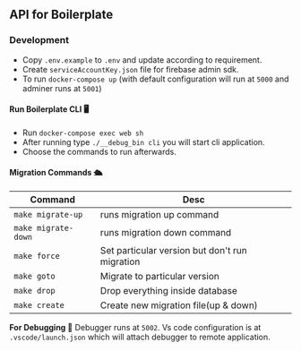 ## API for Boilerplate

### Development
- Copy `.env.example` to `.env` and update according to requirement.
- Create `serviceAccountKey.json` file for firebase admin sdk.
- To run `docker-compose up` (with default configuration will run at `5000` and adminer runs at `5001`)

#### Run Boilerplate CLI 🖥  
- Run `docker-compose exec web sh` 
- After running type `./__debug_bin cli` you will start cli application. 
- Choose the commands to run afterwards.

#### Migration Commands 🛳  

| Command            | Desc                                           |
| -------------- | ---------------------------------------------- |
| `make migrate-up`   | runs migration up command                      |
| `make migrate-down` | runs migration down command                    |
| `make force`        | Set particular version but don't run migration |
| `make goto`         | Migrate to particular version                  |
| `make drop`         | Drop everything inside database                |
| `make create`       | Create new migration file(up & down)           |


**For Debugging 🐞** Debugger runs at `5002`. Vs code configuration is at `.vscode/launch.json` which will attach debugger to remote application.

